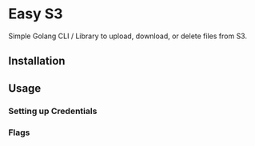 # Easy S3

Simple Golang CLI / Library to upload, download, or delete files from S3.

## Installation

## Usage

### Setting up Credentials

### Flags